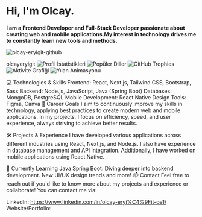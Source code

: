 
# Hi, I'm Olcay.
__I am a Frontend Developer and Full-Stack Developer passionate about creating web and mobile applications.My interest in technology drives me to constantly learn new tools and methods.__


![olcay-eryigit-github](https://github.com/user-attachments/assets/ad41dfc7-eeab-4f6a-be69-3db6f6dfb020)


olcayeryigit
![Profil İstatistikleri](https://github-readme-stats.vercel.app/api?username=olcayeryigit)
![Popüler Diller](https://github-readme-stats.vercel.app/api/top-langs/?username=olcayeryigit&layout=compact&theme=radical)
![GitHub Trophies](https://github-profile-trophy.vercel.app/?username=olcayeryigit&theme=dracula)
![Aktivite Grafiği](https://github-readme-activity-graph.vercel.app/graph?username=olcayeryigit&theme=radical)
![Yılan Animasyonu](https://github.com/olcayeryigit/olcayeryigit/blob/output/github-contribution-grid-snake.svg)



💻 Technologies & Skills
Frontend: React, Next.js, Tailwind CSS, Bootstrap, Sass
Backend: Node.js, JavaScript, Java (Spring Boot)
Databases: MongoDB, PostgreSQL
Mobile Development: React Native
Design Tools: Figma, Canva
🎯 Career Goals
I aim to continuously improve my skills in technology, applying best practices to create modern web and mobile applications. In my projects, I focus on efficiency, speed, and user experience, always striving to achieve better results.

🛠️ Projects & Experience
I have developed various applications across different industries using React, Next.js, and Node.js. I also have experience in database management and API integration. Additionally, I have worked on mobile applications using React Native.

🌱 Currently Learning
Java Spring Boot: Diving deeper into backend development.
New UI/UX design trends and more!
📫 Contact
Feel free to reach out if you'd like to know more about my projects and experience or collaborate!
You can contact me via:


LinkedIn: https://www.linkedin.com/in/olcay-eryi%C4%9Fit-oe1/
Website/Portfolio: 
